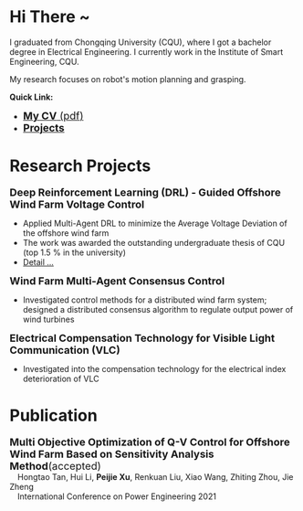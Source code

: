 <script>
var _hmt = _hmt || [];
(function() {
  var hm = document.createElement("script");
  hm.src = "https://hm.baidu.com/hm.js?7b209b2fdcb7fe3b26b9d3bfdaef9479";
  var s = document.getElementsByTagName("script")[0]; 
  s.parentNode.insertBefore(hm, s);
})();
</script>

# Hi There ~

I graduated from Chongqing University (CQU), where I got a bachelor degree in Electrical Engineering. I currently work in the Institute of Smart Engineering, CQU.
  
My research focuses on robot's motion planning and grasping. 

**Quick Link:**
* <a href="Projects_Details/1_underguaduate_thesis.html"> <font size=4> <b>My CV</b> (pdf)</font> </a>
* <a href="Projects_Details/Projects_index.html"> <font size=4> <b>Projects</b></font> </a>
  

# Research Projects

<font size=4> <b>Deep Reinforcement Learning (DRL) - Guided Offshore Wind Farm Voltage Control</b> </font>  

* Applied Multi-Agent DRL to minimize the Average Voltage Deviation of the offshore wind farm
* The work was awarded the outstanding undergraduate thesis of CQU (top 1.5 % in the university)
* [Detail ...](Projects_Details/1_underguaduate_thesis.md)
  
<font size=4> <b>Wind Farm Multi-Agent Consensus Control</b> </font>  

* Investigated control methods for a distributed wind farm system; designed a distributed consensus algorithm to regulate output power of wind turbines
  
<font size=4> <b>Electrical Compensation Technology for Visible Light Communication (VLC)</b></font>  

* Investigated into the compensation technology for the electrical index deterioration of VLC
  
# Publication

<font size=4> <b>Multi Objective Optimization of Q-V Control for Offshore Wind Farm Based on Sensitivity Analysis Method</b>(accepted)</font>  
&emsp;Hongtao Tan, Hui Li, **Peijie Xu**, Renkuan Liu, Xiao Wang, Zhiting Zhou, Jie Zheng  
&emsp;International Conference on Power Engineering 2021

